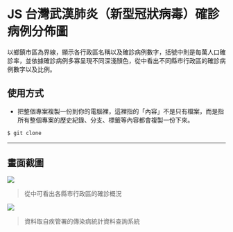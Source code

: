 # JS 台灣武漢肺炎（新型冠狀病毒）確診病例分佈圖

以鄉鎮市區為界線，顯示各行政區名稱以及確診病例數字，括號中則是每萬人口確診率，並依據確診病例多寡呈現不同深淺顏色，從中看出不同縣市行政區的確診病例數字以及比例。

## 使用方式
- 把整個專案複製一份到你的電腦裡，這裡指的「內容」不是只有檔案，而是指所有整個專案的歷史紀錄、分支、標籤等內容都會複製一份下來。
```sh
$ git clone
```

----

## 畫面截圖
![](https://i.imgur.com/EnMlGAD.png)
> 從中可看出各縣市行政區的確診概況

![](https://i.imgur.com/hX6SFRf.png)
> 資料取自疾管署的傳染病統計資料查詢系統
